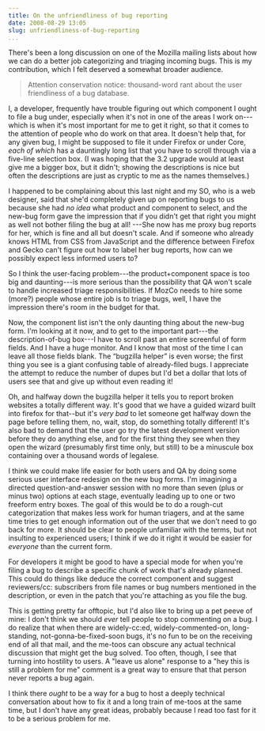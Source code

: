 ```yaml
---
title: On the unfriendliness of bug reporting
date: 2008-08-29 13:05
slug: unfriendliness-of-bug-reporting
...
```


There's been a long discussion on one of the Mozilla mailing lists
about how we can do a better job categorizing and triaging incoming
bugs. This is my contribution, which I felt deserved a somewhat
broader audience.

<!--more-->

> Attention conservation notice: thousand-word rant about the user
> friendliness of a bug database.

I, a developer, frequently have trouble figuring out which
component I ought to file a bug under, especially when it's not
in one of the areas I work on---which is when it's most
important for me to get it right, so that it comes to the attention of
people who do work on that area. It doesn't help that, for any
given bug, I might be supposed to file it under Firefox or under
Core, *each of which* has a dauntingly long list that you have to
scroll through via a five-line selection box. (I was hoping that the
3.2 upgrade would at least give me a bigger box, but it didn't;
showing the descriptions is nice but often the descriptions are just
as cryptic to me as the names themselves.)

I happened to be complaining about this last night and my SO, who is a
web designer, said that she'd completely given up on reporting bugs to
us because she had *no idea* what product and component to select, and
the new-bug form gave the impression that if you didn't get that right
you might as well not bother filing the bug at all! ---She now has me
proxy bug reports for her, which is fine and all but doesn't
scale. And if someone who already knows HTML from CSS from JavaScript
and the difference between Firefox and Gecko can't figure out how to
label her bug reports, how can we possibly expect less informed users
to?

So I think the user-facing problem---the product+component space is
too big and daunting---is more serious than the possibility that QA
won't scale to handle increased triage responsibilities. If MozCo
needs to hire some (more?) people whose entire job is to triage bugs,
well, I have the impression there's room in the budget for that.

Now, the component list isn't the only daunting thing about the
new-bug form. I'm looking at it now, and to get to the important
part---the description-of-bug box---I have to scroll past an entire
screenful of form fields. And I have a huge monitor.  And I know that
most of the time I can leave all those fields blank.  The “bugzilla
helper” is even worse; the first thing you see is a giant confusing
table of already-filed bugs. I appreciate the attempt to reduce the
number of dupes but I'd bet a dollar that lots of users see that and
give up without even reading it!

Oh, and halfway down the bugzilla helper it tells you to report broken
websites a totally different way. It's good that we have a guided
wizard built into firefox for that--but it's *very bad* to let someone
get halfway down the page before telling them, no, wait, stop, do
something totally different!  It's also bad to demand that the user go
try the latest development version before they do anything else, and
for the first thing they see when they open the wizard (presumably
first time only, but still) to be a minuscule box containing over a
thousand words of legalese.

I think we could make life easier for both users and QA by doing some
serious user interface redesign on the new bug forms. I'm imagining a
directed question-and-answer session with no more than seven (plus or
minus two) options at each stage, eventually leading up to one or two
freeform entry boxes. The goal of this would be to do a rough-cut
categorization that makes less work for human triagers, and at the
same time tries to get enough information out of the user that we
don't need to go back for more. It should be clear to people
unfamiliar with the terms, but not insulting to experienced users; I
think if we do it right it would be easier for *everyone* than the
current form.

For developers it might be good to have a special mode for when you're
filing a bug to describe a specific chunk of work that's already
planned. This could do things like deduce the correct component and
suggest reviewers/cc: subscribers from file names or bug numbers
mentioned in the description, or even in the patch that you're
attaching as you file the bug.

This is getting pretty far offtopic, but I'd also like to bring up a
pet peeve of mine: I don't think we should *ever* tell people to stop
commenting on a bug. I do realize that when there are widely-cc:ed,
widely-commented-on, long-standing, not-gonna-be-fixed-soon bugs, it's
no fun to be on the receiving end of all that mail, and the me-toos
can obscure any actual technical discussion that might get the bug
solved. Too often, though, I see that turning into hostility to
users. A "leave us alone" response to a "hey this is still a problem
for me" comment is a great way to ensure that that person never
reports a bug again.

I think there *ought* to be a way for a bug to host a deeply technical
conversation about how to fix it and a long train of me-toos at the
same time, but I don't have any great ideas, probably because I read
too fast for it to be a serious problem for me.
